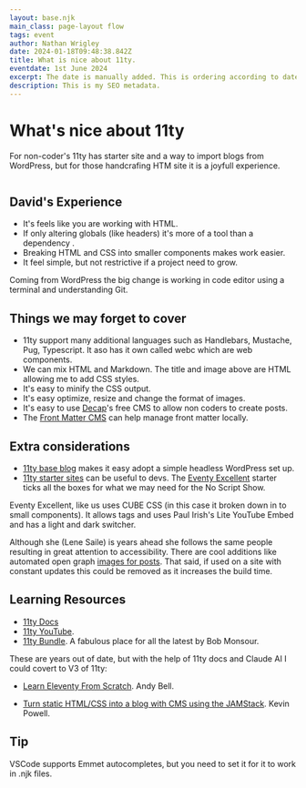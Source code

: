 ```yaml
---
layout: base.njk
main_class: page-layout flow
tags: event
author: Nathan Wrigley
date: 2024-01-18T09:48:38.842Z
title: What is nice about 11ty.
eventdate: 1st June 2024
excerpt: The date is manually added. This is ordering according to date created.
description: This is my SEO metadata.
---
```


<h1 class=" popout sidelines" >What's nice about 11ty</h1>

For non-coder's 11ty has starter site and a way to import blogs from WordPress, but for those handcrafing HTM site it is a joyfull experience.

<img class=" popout" src="https://picsum.photos/id/1/1920/500" alt="">
 


## David's Experience

 - It's feels like you are working with HTML.
 - If only altering globals (like headers) it's more of a tool than a dependency .
 - Breaking HTML and CSS into smaller components makes work easier.
 - It feel simple, but not restrictive if a project need to grow.

 Coming from WordPress the big change is working in code editor using a terminal and understanding Git. 
 

## Things we may forget to cover

- 11ty support many additional languages such as Handlebars, Mustache, Pug, Typescript. It aso has it own called webc which are web components.
- We can mix HTML and Markdown. The title and image above are HTML allowing me to add CSS styles.
- It's easy to minify the CSS output.
- It's easy optimize, resize and change the format of images.
- It's easy to use [Decap](https://decapcms.org/)'s free CMS to allow non coders to create posts.
- The [Front Matter CMS](https://frontmatter.codes/) can help manage front matter locally.


## Extra considerations

- [11ty base blog](https://github.com/11ty/eleventy-base-blog) makes it easy adopt a simple headless WordPress set up.
- [11ty starter sites](https://11tybundle.dev/starters/) can be useful to devs. The [Eventy Excellent](https://eleventy-excellent.netlify.app/) starter ticks all the boxes for what we may need for the No Script Show.

Eventy Excellent, like us uses CUBE CSS (in this case it broken down in to small components). It allows tags and uses Paul Irish's Lite YouTube Embed and has a light and dark switcher.

 Although she (Lene Saile) is years ahead she follows the same people resulting in great attention to accessibility. There are cool additions like automated open graph [images for posts](https://metatags.io/?url=https%3A%2F%2F11tyexcellent.netlify.app%2Fblog%2Fmy-shiny-new-post%2F). That said, if used on a site with constant updates this could be removed as it increases the build time.

## Learning Resources 

- [11ty Docs](https://www.11ty.dev/docs/)
- [11ty YouTube](https://www.youtube.com/@EleventyVideo/videos).
- [11ty Bundle](https://11tybundle.dev/). A fabulous place for all the latest by Bob Monsour.

These are years out of date, but with the help of 11ty docs and Claude AI I could covert to V3 of 11ty:

- [Learn Eleventy From Scratch](https://learneleventyfromscratch.com/). Andy Bell.

- [Turn static HTML/CSS into a blog with CMS using the JAMStack](https://www.youtube.com/watch?v=4wD00RT6d-g). Kevin Powell.

## Tip

 VSCode supports Emmet autocompletes, but you need to set it for it to work in .njk files.




